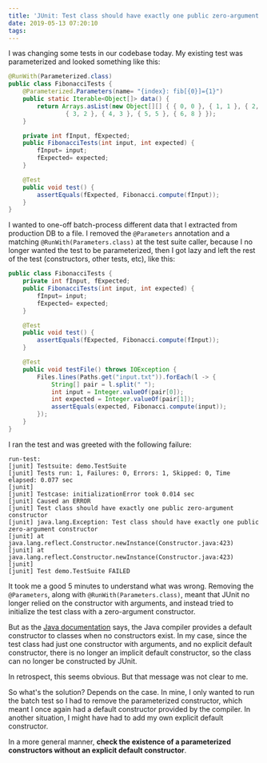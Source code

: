 ```yaml
---
title: 'JUnit: Test class should have exactly one public zero-argument constructor'
date: 2019-05-13 07:20:10
tags:
---
```


I was changing some tests in our codebase today. My existing test was parameterized and looked something like this:

```java
@RunWith(Parameterized.class)
public class FibonacciTests {
    @Parameterized.Parameters(name= "{index}: fib[{0}]={1}")
    public static Iterable<Object[]> data() {
        return Arrays.asList(new Object[][] { { 0, 0 }, { 1, 1 }, { 2, 1 },
                { 3, 2 }, { 4, 3 }, { 5, 5 }, { 6, 8 } });
    }

    private int fInput, fExpected;
    public FibonacciTests(int input, int expected) {
        fInput= input;
        fExpected= expected;
    }

    @Test
    public void test() {
        assertEquals(fExpected, Fibonacci.compute(fInput));
    }
}

```

I wanted to one-off batch-process different data that I extracted from production DB to a file. I removed the `@Parameters` annotation and a matching `@RunWith(Parameters.class)` at the test suite caller, because I no longer wanted the test to be parameterized, then I got lazy and left the rest of the test (constructors, other tests, etc), like this:

```java
public class FibonacciTests {
    private int fInput, fExpected;
    public FibonacciTests(int input, int expected) {
        fInput= input;
        fExpected= expected;
    }

    @Test
    public void test() {
        assertEquals(fExpected, Fibonacci.compute(fInput));
    }

    @Test
    public void testFile() throws IOException {
        Files.lines(Paths.get("input.txt")).forEach(l -> {
            String[] pair = l.split(" ");
            int input = Integer.valueOf(pair[0]);
            int expected = Integer.valueOf(pair[1]);
            assertEquals(expected, Fibonacci.compute(input));
        });
    }
}
```

I ran the test and was greeted with the following failure:

    run-test:
    [junit] Testsuite: demo.TestSuite
    [junit] Tests run: 1, Failures: 0, Errors: 1, Skipped: 0, Time elapsed: 0.077 sec
    [junit]
    [junit] Testcase: initializationError took 0.014 sec
    [junit] Caused an ERROR
    [junit] Test class should have exactly one public zero-argument constructor
    [junit] java.lang.Exception: Test class should have exactly one public zero-argument constructor
    [junit] at java.lang.reflect.Constructor.newInstance(Constructor.java:423)
    [junit] at java.lang.reflect.Constructor.newInstance(Constructor.java:423)
    [junit]
    [junit] Test demo.TestSuite FAILED

It took me a good 5 minutes to understand what was wrong. Removing the `@Parameters`, along with `@RunWith(Parameters.class)`, meant that JUnit no longer relied on the constructor with arguments, and instead tried to initialize the test class with a zero-argument constructor.

But as the [Java documentation](https://docs.oracle.com/javase/tutorial/java/javaOO/constructors.html) says, the Java compiler provides a default constructor to classes when no constructors exist. In my case, since the test class had just one constructor with arguments, and no explicit default constructor, there is no longer an implicit default constructor, so the class can no longer be constructed by JUnit. 

In retrospect, this seems obvious. But that message was not clear to me.

So what's the solution? Depends on the case. In mine, I only wanted to run the batch test so I had to remove the parameterized constructor, which meant I once again had a default constructor provided by the compiler. In another situation, I might have had to add my own explicit default constructor.

In a more general manner, **check the existence of a parameterized constructors without an explicit default constructor**.